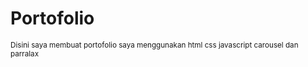 # Portofolio
<sub>Disini saya membuat portofolio saya menggunakan html css javascript carousel dan parralax</sub>
